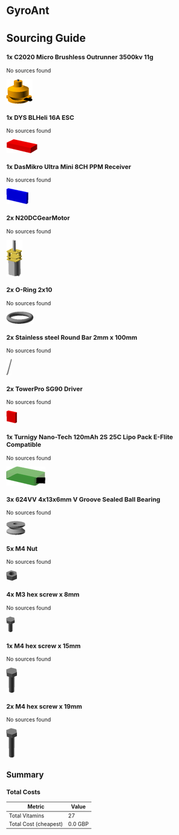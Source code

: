 # GyroAnt
# Sourcing Guide

### 1x C2020 Micro Brushless Outrunner 3500kv 11g

No sources found

![](../vitamins/images/C2020MicroBrushlessOutrunner3500kv11g_view.png) 



### 1x DYS BLHeli 16A ESC

No sources found

![](../vitamins/images/DYSBLHeli16AESC_view.png) 



### 1x DasMikro Ultra Mini 8CH PPM Receiver

No sources found

![](../vitamins/images/DasMikroUltraMini8CHPPMReceiver_view.png) 



### 2x N20DCGearMotor

No sources found

![](../vitamins/images/N20DCGearMotor_view.png) 



### 2x O-Ring 2x10

No sources found

![](../vitamins/images/ORing2x10_view.png) 



### 2x Stainless steel Round Bar 2mm x 100mm

No sources found

![](../vitamins/images/StainlesssteelRoundBar2mmx100mm_view.png) 



### 2x TowerPro SG90 Driver

No sources found

![](../vitamins/images/TowerProSG90Driver_view.png) 



### 1x Turnigy Nano-Tech 120mAh 2S 25C Lipo Pack E-Flite Compatible

No sources found

![](../vitamins/images/TurnigyNanoTech120mAh2S25CLipoPackEFliteCompatible_view.png) 



### 3x 624VV 4x13x6mm V Groove Sealed Ball Bearing

No sources found

![](../vitamins/images/624VV4x13x6mmVGrooveSealedBallBearing_view.png) 



### 5x M4 Nut

No sources found

![](../vitamins/images/M4Nut_view.png) 



### 4x M3 hex screw x 8mm

No sources found

![](../vitamins/images/M3hexscrewx8mm_view.png) 



### 1x M4 hex screw x 15mm

No sources found

![](../vitamins/images/M4hexscrewx15mm_view.png) 



### 2x M4 hex screw x 19mm

No sources found

![](../vitamins/images/M4hexscrewx19mm_view.png) 






## Summary

### Total Costs

Metric | Value 
--- | --- 
Total Vitamins | 27
Total Cost (cheapest) | 0.0 GBP


